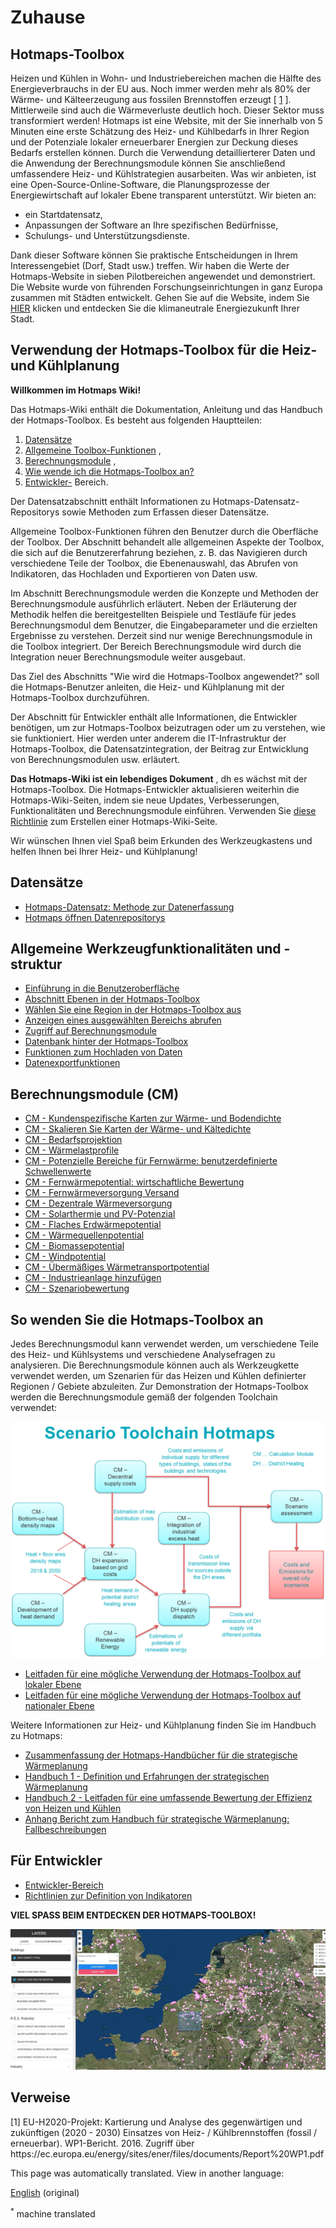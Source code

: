 <h1> <a class="anchor" id="home" href="#home"><i class="fa fa-link"></i></a> Zuhause </h1><h2> <a class="anchor" id="hotmaps-toolbox" href="#hotmaps-toolbox"><i class="fa fa-link"></i></a> Hotmaps-Toolbox </h2><p> Heizen und Kühlen in Wohn- und Industriebereichen machen die Hälfte des Energieverbrauchs in der EU aus. Noch immer werden mehr als 80% der Wärme- und Kälteerzeugung aus fossilen Brennstoffen erzeugt [ <a href="#references">1</a> ]. Mittlerweile sind auch die Wärmeverluste deutlich hoch. Dieser Sektor muss transformiert werden! Hotmaps ist eine Website, mit der Sie innerhalb von 5 Minuten eine erste Schätzung des Heiz- und Kühlbedarfs in Ihrer Region und der Potenziale lokaler erneuerbarer Energien zur Deckung dieses Bedarfs erstellen können. Durch die Verwendung detaillierterer Daten und die Anwendung der Berechnungsmodule können Sie anschließend umfassendere Heiz- und Kühlstrategien ausarbeiten. Was wir anbieten, ist eine Open-Source-Online-Software, die Planungsprozesse der Energiewirtschaft auf lokaler Ebene transparent unterstützt. Wir bieten an: </p><ul><li> ein Startdatensatz, </li><li> Anpassungen der Software an Ihre spezifischen Bedürfnisse, </li><li> Schulungs- und Unterstützungsdienste. </li></ul><p> Dank dieser Software können Sie praktische Entscheidungen in Ihrem Interessengebiet (Dorf, Stadt usw.) treffen. Wir haben die Werte der Hotmaps-Website in sieben Pilotbereichen angewendet und demonstriert. Die Website wurde von führenden Forschungseinrichtungen in ganz Europa zusammen mit Städten entwickelt. Gehen Sie auf die Website, indem Sie <a href="https://www.hotmaps.hevs.ch/map">HIER</a> klicken und entdecken Sie die klimaneutrale Energiezukunft Ihrer Stadt. </p><h2> <a class="anchor" id="how-to-use-the-hotmaps-toolbox-for-heating-and-cooling-planning" href="#how-to-use-the-hotmaps-toolbox-for-heating-and-cooling-planning"><i class="fa fa-link"></i></a> Verwendung der Hotmaps-Toolbox für die Heiz- und Kühlplanung </h2><p> <strong>Willkommen im Hotmaps Wiki!</strong> </p><p> Das Hotmaps-Wiki enthält die Dokumentation, Anleitung und das Handbuch der Hotmaps-Toolbox. Es besteht aus folgenden Hauptteilen: </p><ol><li> <a href="#data-sets">Datensätze</a> </li><li> <a href="#general-tool-functionalities-and-structure">Allgemeine Toolbox-Funktionen</a> , </li><li> <a href="#calculation-modules-cm">Berechnungsmodule</a> , </li><li> <a href="#how-to-apply-hotmaps-toolbox">Wie wende ich die Hotmaps-Toolbox an?</a> </li><li> <a href="#for-developers">Entwickler-</a> Bereich. </li></ol><p> Der Datensatzabschnitt enthält Informationen zu Hotmaps-Datensatz-Repositorys sowie Methoden zum Erfassen dieser Datensätze. </p><p> Allgemeine Toolbox-Funktionen führen den Benutzer durch die Oberfläche der Toolbox. Der Abschnitt behandelt alle allgemeinen Aspekte der Toolbox, die sich auf die Benutzererfahrung beziehen, z. B. das Navigieren durch verschiedene Teile der Toolbox, die Ebenenauswahl, das Abrufen von Indikatoren, das Hochladen und Exportieren von Daten usw. </p><p> Im Abschnitt Berechnungsmodule werden die Konzepte und Methoden der Berechnungsmodule ausführlich erläutert. Neben der Erläuterung der Methodik helfen die bereitgestellten Beispiele und Testläufe für jedes Berechnungsmodul dem Benutzer, die Eingabeparameter und die erzielten Ergebnisse zu verstehen. Derzeit sind nur wenige Berechnungsmodule in die Toolbox integriert. Der Bereich Berechnungsmodule wird durch die Integration neuer Berechnungsmodule weiter ausgebaut. </p><p> Das Ziel des Abschnitts &quot;Wie wird die Hotmaps-Toolbox angewendet?&quot; soll die Hotmaps-Benutzer anleiten, die Heiz- und Kühlplanung mit der Hotmaps-Toolbox durchzuführen. </p><p> Der Abschnitt für Entwickler enthält alle Informationen, die Entwickler benötigen, um zur Hotmaps-Toolbox beizutragen oder um zu verstehen, wie sie funktioniert. Hier werden unter anderem die IT-Infrastruktur der Hotmaps-Toolbox, die Datensatzintegration, der Beitrag zur Entwicklung von Berechnungsmodulen usw. erläutert. </p><p> <strong>Das Hotmaps-Wiki ist ein lebendiges Dokument</strong> , dh es wächst mit der Hotmaps-Toolbox. Die Hotmaps-Entwickler aktualisieren weiterhin die Hotmaps-Wiki-Seiten, indem sie neue Updates, Verbesserungen, Funktionalitäten und Berechnungsmodule einführen. Verwenden Sie <a href="Guidelines-for-writing-a-Hotmaps-Wiki-page">diese Richtlinie</a> zum Erstellen einer Hotmaps-Wiki-Seite. </p><p> Wir wünschen Ihnen viel Spaß beim Erkunden des Werkzeugkastens und helfen Ihnen bei Ihrer Heiz- und Kühlplanung! </p><h2> <a class="anchor" id="data-sets" href="#data-sets"><i class="fa fa-link"></i></a> Datensätze </h2><ul><li> <a href="Hotmaps-data-set-method-of-data-collection">Hotmaps-Datensatz: Methode zur Datenerfassung</a> </li><li> <a href="Hotmaps-open-data-repositories">Hotmaps öffnen Datenrepositorys</a> </li></ul><h2> <a class="anchor" id="general-tool-functionalities-and-structure" href="#general-tool-functionalities-and-structure"><i class="fa fa-link"></i></a> Allgemeine Werkzeugfunktionalitäten und -struktur </h2><ul><li> <a href="Introduction-to-user-interface">Einführung in die Benutzeroberfläche</a> </li><li> <a href="Layers-section-in-the-Hotmaps-toolbox">Abschnitt Ebenen in der Hotmaps-Toolbox</a> </li><li> <a href="Select-a-region-in-the-Hotmaps-toolbox">Wählen Sie eine Region in der Hotmaps-Toolbox aus</a> </li><li> <a href="Retrieve-indicators-of-a-selected-area">Anzeigen eines ausgewählten Bereichs abrufen</a> </li><li> <a href="Access-to-calculation-modules">Zugriff auf Berechnungsmodule</a> </li><li> <a href="Database-behind-the-Hotmaps-toolbox">Datenbank hinter der Hotmaps-Toolbox</a> </li><li> <a href="Data-upload-functionalities">Funktionen zum Hochladen von Daten</a> </li><li> <a href="Data-export-functionalities">Datenexportfunktionen</a> </li></ul><h2> <a class="anchor" id="calculation-modules-cm" href="#calculation-modules-cm"><i class="fa fa-link"></i></a> Berechnungsmodule (CM) </h2><ul><li> <a href="CM-Customized-heat-and-floor-area-density-maps">CM - Kundenspezifische Karten zur Wärme- und Bodendichte</a> </li><li> <a href="CM-Scale-heat-and-cool-density-maps">CM - Skalieren Sie Karten der Wärme- und Kältedichte</a> </li><li> <a href="CM-Demand-projection">CM - Bedarfsprojektion</a> </li><li> <a href="CM-Heat-load-profiles">CM - Wärmelastprofile</a> </li><li> <a href="CM-District-heating-potential-areas-user-defined-thresholds">CM - Potenzielle Bereiche für Fernwärme: benutzerdefinierte Schwellenwerte</a> </li><li> <a href="CM-District-heating-potential-economic-assessment">CM - Fernwärmepotential: wirtschaftliche Bewertung</a> </li><li> <a href="CM-District-heating-supply-dispatch">CM - Fernwärmeversorgung Versand</a> </li><li> <a href="CM-Decentral-heating-supply">CM - Dezentrale Wärmeversorgung</a> </li><li> <a href="CM-Solar-thermal-and-PV-potential">CM - Solarthermie und PV-Potenzial</a> </li><li> <a href="CM-Shallow-geothermal-potential">CM - Flaches Erdwärmepotential</a> </li><li> <a href="CM-Heat-source-potential">CM - Wärmequellenpotential</a> </li><li> <a href="CM-Biomass-potential">CM - Biomassepotential</a> </li><li> <a href="CM-Wind-potential">CM - Windpotential</a> </li><li> <a href="CM-Excess-heat-transport-potential">CM - Übermäßiges Wärmetransportpotential</a> </li><li> <a href="CM-add-industry-plant">CM - Industrieanlage hinzufügen</a> </li><li> <a href="CM-Scenario-assessment">CM - Szenariobewertung</a> </li></ul><h2> <a class="anchor" id="how-to-apply-hotmaps-toolbox" href="#how-to-apply-hotmaps-toolbox"><i class="fa fa-link"></i></a> So wenden Sie die Hotmaps-Toolbox an </h2><p> Jedes Berechnungsmodul kann verwendet werden, um verschiedene Teile des Heiz- und Kühlsystems und verschiedene Analysefragen zu analysieren. Die Berechnungsmodule können auch als Werkzeugkette verwendet werden, um Szenarien für das Heizen und Kühlen definierter Regionen / Gebiete abzuleiten. Zur Demonstration der Hotmaps-Toolbox werden die Berechnungsmodule gemäß der folgenden Toolchain verwendet: </p><p><img alt="" src="../images/Hotmaps_toolchain_2019-05-09.png"/></p><ul><li> <a href="GL-local">Leitfaden für eine mögliche Verwendung der Hotmaps-Toolbox auf lokaler Ebene</a> </li><li> <a href="GL-national">Leitfaden für eine mögliche Verwendung der Hotmaps-Toolbox auf nationaler Ebene</a> </li></ul><p> Weitere Informationen zur Heiz- und Kühlplanung finden Sie im Handbuch zu Hotmaps: </p><ul><li> <a href="https://www.hotmaps-project.eu/wp-content/uploads/2019/04/Summary-Hotmaps-Handbook.pdf">Zusammenfassung der Hotmaps-Handbücher für die strategische Wärmeplanung</a> </li><li> <a href="https://vbn.aau.dk/da/publications/definition-amp-experiences-of-strategic-heat-planning">Handbuch 1 - Definition und Erfahrungen der strategischen Wärmeplanung</a> </li><li> <a href="https://vbn.aau.dk/da/publications/guidance-for-the-comprehensive-assessment-of-efficient-heating-an">Handbuch 2 - Leitfaden für eine umfassende Bewertung der Effizienz von Heizen und Kühlen</a> </li><li> <a href="https://vbn.aau.dk/da/publications/appendix-report-to-the-hotmaps-handbook-for-strategic-heat-planni">Anhang Bericht zum Handbuch für strategische Wärmeplanung: Fallbeschreibungen</a> </li></ul><h2> <a class="anchor" id="for-developers" href="#for-developers"><i class="fa fa-link"></i></a> Für Entwickler </h2><ul><li> <a href="Developers">Entwickler-Bereich</a> </li><li> <a href="Guidelines-for-defining-indicators">Richtlinien zur Definition von Indikatoren</a> </li></ul><p> <strong>VIEL SPASS BEIM ENTDECKEN DER HOTMAPS-TOOLBOX!</strong> </p><p><img alt="" src="../images/Hotmaps_test.JPG"/></p><h2> <a class="anchor" id="references" href="#references"><i class="fa fa-link"></i></a> Verweise </h2><p> [1] EU-H2020-Projekt: Kartierung und Analyse des gegenwärtigen und zukünftigen (2020 - 2030) Einsatzes von Heiz- / Kühlbrennstoffen (fossil / erneuerbar). WP1-Bericht. 2016. Zugriff über https://ec.europa.eu/energy/sites/ener/files/documents/Report%20WP1.pdf </p>


<!--- THIS IS A SUPER UNIQUE IDENTIFIER -->

This page was automatically translated. View in another language:

[English](../en/Home) (original)  

<sup>\*</sup> machine translated
